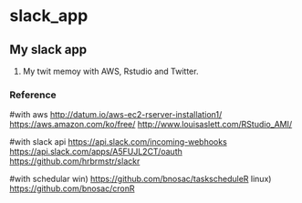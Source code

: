 # slack_app
## My slack app

1. My twit memoy with AWS, Rstudio and Twitter.

### Reference
#with aws
http://datum.io/aws-ec2-rserver-installation1/
https://aws.amazon.com/ko/free/
http://www.louisaslett.com/RStudio_AMI/

#with slack api
https://api.slack.com/incoming-webhooks
https://api.slack.com/apps/A5FUJL2CT/oauth
https://github.com/hrbrmstr/slackr

#with schedular
win) https://github.com/bnosac/taskscheduleR
linux) https://github.com/bnosac/cronR
